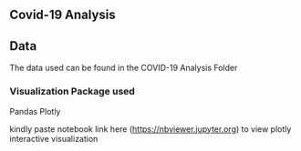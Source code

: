 ## Covid-19 Analysis


## Data 

The data used can be found in the COVID-19 Analysis Folder

### Visualization Package used

  Pandas
  Plotly

kindly paste notebook link here (https://nbviewer.jupyter.org) to view plotly interactive visualization
